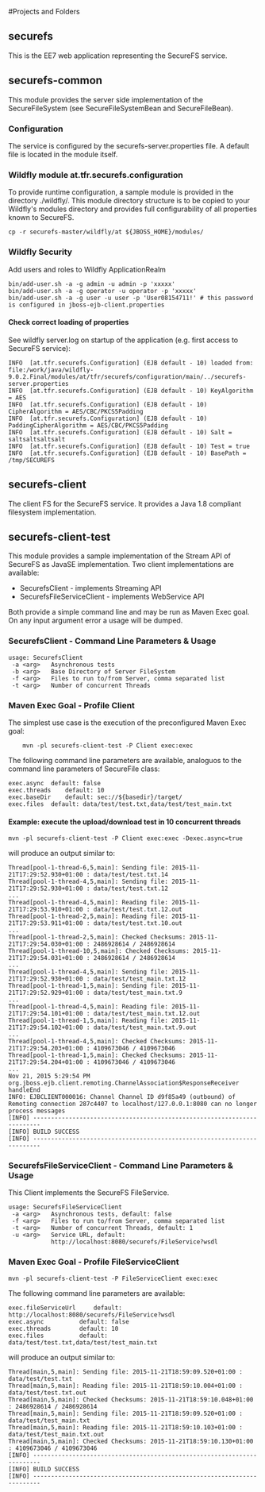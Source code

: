 #Projects and Folders

## securefs
This is the EE7 web application representing the SecureFS service.

## securefs-common
This module provides the server side implementation of the SecureFileSystem (see SecureFileSystemBean and SecureFileBean).

### Configuration 
The service is configured by the securefs-server.properties file. A default file is located in the module itself. 

### Wildfly module at.tfr.securefs.configuration
To provide runtime configuration, a sample module is provided in the directory ./wildfly/.
This module directory structure is to be copied to your Wildfly's modules directory and provides full configurability of all properties known to SecureFS.
```
cp -r securefs-master/wildfly/at ${JBOSS_HOME}/modules/
```
### Wildfly Security
Add users and roles to Wildfly ApplicationRealm
```
bin/add-user.sh -a -g admin -u admin -p 'xxxxx' 
bin/add-user.sh -a -g operator -u operator -p 'xxxxx' 
bin/add-user.sh -a -g user -u user -p 'User08154711!' # this password is configured in jboss-ejb-client.properties
```

#### Check correct loading of properties
See wildfly server.log on startup of the application (e.g. first access to SecureFS service):
``` 
INFO  [at.tfr.securefs.Configuration] (EJB default - 10) loaded from: file:/work/java/wildfly-9.0.2.Final/modules/at/tfr/securefs/configuration/main/../securefs-server.properties
INFO  [at.tfr.securefs.Configuration] (EJB default - 10) KeyAlgorithm = AES
INFO  [at.tfr.securefs.Configuration] (EJB default - 10) CipherAlgorithm = AES/CBC/PKCS5Padding
INFO  [at.tfr.securefs.Configuration] (EJB default - 10) PaddingCipherAlgorithm = AES/CBC/PKCS5Padding
INFO  [at.tfr.securefs.Configuration] (EJB default - 10) Salt = saltsaltsaltsalt
INFO  [at.tfr.securefs.Configuration] (EJB default - 10) Test = true
INFO  [at.tfr.securefs.Configuration] (EJB default - 10) BasePath = /tmp/SECUREFS
```

## securefs-client
The client FS for the SecureFS service. It provides a Java 1.8 compliant filesystem implementation.

## securefs-client-test
This module provides a sample implementation of the Stream API of SecureFS as JavaSE implementation.
Two client implementations are available:
* SecurefsClient - implements Streaming API
* SecurefsFileServiceClient - implements WebService API

Both provide a simple command line and may be run as Maven Exec goal. On any input argument error a usage will be dumped.

### SecurefsClient - Command Line Parameters & Usage

```
usage: SecurefsClient
 -a <arg>   Asynchronous tests
 -b <arg>   Base Directory of Server FileSystem
 -f <arg>   Files to run to/from Server, comma separated list
 -t <arg>   Number of concurrent Threads
```
### Maven Exec Goal - Profile Client
The simplest use case is the execution of the preconfigured Maven Exec goal:
```
	mvn -pl securefs-client-test -P Client exec:exec
```
The following command line parameters are available, analoguos to the command line parameters of SecureFile class:
```
exec.async	default: false
exec.threads	default: 10
exec.baseDir 	default: sec://${basedir}/target/
exec.files 	default: data/test/test.txt,data/test/test_main.txt
```
#### Example: execute the upload/download test in 10 concurrent threads
```
mvn -pl securefs-client-test -P Client exec:exec -Dexec.async=true
```

will produce an output similar to:
```
Thread[pool-1-thread-6,5,main]: Sending file: 2015-11-21T17:29:52.930+01:00 : data/test/test.txt.14
Thread[pool-1-thread-4,5,main]: Sending file: 2015-11-21T17:29:52.930+01:00 : data/test/test.txt.12
...
Thread[pool-1-thread-4,5,main]: Reading file: 2015-11-21T17:29:53.910+01:00 : data/test/test.txt.12.out
Thread[pool-1-thread-2,5,main]: Reading file: 2015-11-21T17:29:53.911+01:00 : data/test/test.txt.10.out
...
Thread[pool-1-thread-2,5,main]: Checked Checksums: 2015-11-21T17:29:54.030+01:00 : 2486928614 / 2486928614
Thread[pool-1-thread-10,5,main]: Checked Checksums: 2015-11-21T17:29:54.031+01:00 : 2486928614 / 2486928614
...
Thread[pool-1-thread-4,5,main]: Sending file: 2015-11-21T17:29:52.930+01:00 : data/test/test_main.txt.12
Thread[pool-1-thread-1,5,main]: Sending file: 2015-11-21T17:29:52.929+01:00 : data/test/test_main.txt.9
...
Thread[pool-1-thread-4,5,main]: Reading file: 2015-11-21T17:29:54.101+01:00 : data/test/test_main.txt.12.out
Thread[pool-1-thread-1,5,main]: Reading file: 2015-11-21T17:29:54.102+01:00 : data/test/test_main.txt.9.out
...
Thread[pool-1-thread-4,5,main]: Checked Checksums: 2015-11-21T17:29:54.203+01:00 : 4109673046 / 4109673046
Thread[pool-1-thread-1,5,main]: Checked Checksums: 2015-11-21T17:29:54.204+01:00 : 4109673046 / 4109673046
...
Nov 21, 2015 5:29:54 PM org.jboss.ejb.client.remoting.ChannelAssociation$ResponseReceiver handleEnd
INFO: EJBCLIENT000016: Channel Channel ID d9f85a49 (outbound) of Remoting connection 287c4407 to localhost/127.0.0.1:8080 can no longer process messages
[INFO] ------------------------------------------------------------------------
[INFO] BUILD SUCCESS
[INFO] ------------------------------------------------------------------------
```

### SecurefsFileServiceClient - Command Line Parameters & Usage
This Client implements the SecureFS FileService.
```
usage: SecurefsFileServiceClient
 -a <arg>   Asynchronous tests, default: false
 -f <arg>   Files to run to/from Server, comma separated list
 -t <arg>   Number of concurrent Threads, default: 1
 -u <arg>   Service URL, default:
            http://localhost:8080/securefs/FileService?wsdl
```

### Maven Exec Goal - Profile FileServiceClient
```
mvn -pl securefs-client-test -P FileServiceClient exec:exec
```

The following command line parameters are available:
```
exec.fileServiceUrl    	default: http://localhost:8080/securefs/FileService?wsdl
exec.async      	default: false
exec.threads    	default: 10
exec.files      	default: data/test/test.txt,data/test/test_main.txt
```
will produce an output similar to:
```
Thread[main,5,main]: Sending file: 2015-11-21T18:59:09.520+01:00 : data/test/test.txt
Thread[main,5,main]: Reading file: 2015-11-21T18:59:10.004+01:00 : data/test/test.txt.out
Thread[main,5,main]: Checked Checksums: 2015-11-21T18:59:10.048+01:00 : 2486928614 / 2486928614
Thread[main,5,main]: Sending file: 2015-11-21T18:59:09.520+01:00 : data/test/test_main.txt
Thread[main,5,main]: Reading file: 2015-11-21T18:59:10.103+01:00 : data/test/test_main.txt.out
Thread[main,5,main]: Checked Checksums: 2015-11-21T18:59:10.130+01:00 : 4109673046 / 4109673046
[INFO] ------------------------------------------------------------------------
[INFO] BUILD SUCCESS
[INFO] ------------------------------------------------------------------------

```
